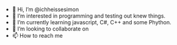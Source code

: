 - 👋 Hi, I’m @ichheissesimon
- 👀 I’m interested in programming and testing out knew things.
- 🌱 I’m currently learning javascript, C#, C++ and some Phython.
- 💞️ I’m looking to collaborate on 
- 📫 How to reach me 

<!---
ichheissesimon/ichheissesimon is a ✨ special ✨ repository because its `README.md` (this file) appears on your GitHub profile.
You can click the Preview link to take a look at your changes.
--->
